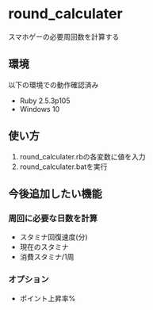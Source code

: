 # round_calculater

スマホゲーの必要周回数を計算する

## 環境

以下の環境での動作確認済み

- Ruby 2.5.3p105
- Windows 10

## 使い方

1. round_calculater.rbの各変数に値を入力
1. round_calculater.batを実行

## 今後追加したい機能

### 周回に必要な日数を計算

- スタミナ回復速度(分)
- 現在のスタミナ
- 消費スタミナ/1周

### オプション

- ポイント上昇率%
